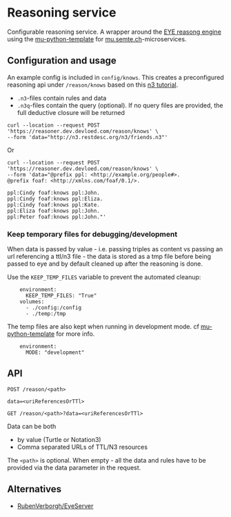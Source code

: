 # Reasoning service

Configurable reasoning service. A wrapper around the [EYE reasong engine](https://github.com/josd/eye) using the [mu-python-template](https://github.com/mu-semtech/mu-python-template) for [mu.semte.ch](http://mu.semte.ch)-microservices.

## Configuration and usage

An example config is included in `config/knows`. This creates a preconfigured reasoning api under `/reason/knows` based on this [n3 tutorial](https://n3.restdesc.org/).

- `.n3`-files contain rules and data
- `.n3q`-files contain the query (optional). If no query files are provided, the full deductive closure will be returned

```
curl --location --request POST 'https://reasoner.dev.devloed.com/reason/knows' \
--form 'data="http://n3.restdesc.org/n3/friends.n3"'
```

Or

```
curl --location --request POST 'https://reasoner.dev.devloed.com/reason/knows' \
--form 'data="@prefix ppl: <http://example.org/people#>.
@prefix foaf: <http://xmlns.com/foaf/0.1/>.

ppl:Cindy foaf:knows ppl:John.
ppl:Cindy foaf:knows ppl:Eliza.
ppl:Cindy foaf:knows ppl:Kate.
ppl:Eliza foaf:knows ppl:John.
ppl:Peter foaf:knows ppl:John."'
```

### Keep temporary files for debugging/development

When data is passed by value - i.e. passing triples as content vs passing an url referencing a ttl/n3 file - the data is stored as a tmp file before being passed to eye and by default cleaned up after the reasoning is done.

Use the `KEEP_TEMP_FILES` variable to prevent the automated cleanup:

```
    environment:
      KEEP_TEMP_FILES: "True"
    volumes:
      - ./config:/config
      - ./temp:/tmp
```

The temp files are also kept when running in development mode. cf [mu-python-template](https://github.com/mu-semtech/mu-python-template) for more info.

```
    environment:
      MODE: "development"
```

## API

```
POST /reason/<path>

data=<uriReferencesOrTTl>
```

```
GET /reason/<path>?data=<uriReferencesOrTTl>
```

Data can be both

- by value (Turtle or Notation3)
- Comma separated URLs of TTL/N3 resources

The `<path>` is optional. When empty - all the data and rules have to be provided via the data parameter in the request.

## Alternatives

- [RubenVerborgh/EyeServer](https://github.com/RubenVerborgh/EyeServer/)

